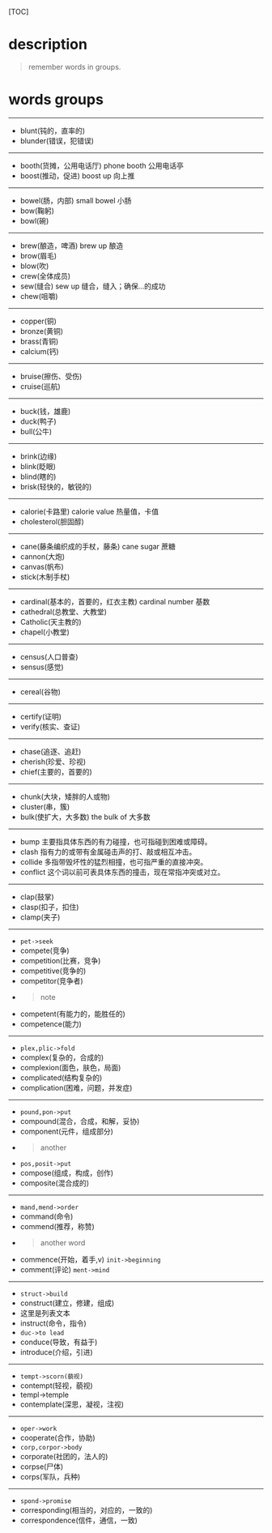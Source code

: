 [TOC]
# description
> remember words in groups.
# words groups
---
 - blunt(钝的，直率的)
 - blunder(错误，犯错误)
---
 - booth(货摊，公用电话厅) phone booth 公用电话亭
 - boost(推动，促进) boost up 向上推
---
 - bowel(肠，内部) small bowel 小肠
 - bow(鞠躬)
 - bowl(碗)
---
 - brew(酿造，啤酒) brew up 酿造
 - brow(眉毛) 
 - blow(吹)
 - crew(全体成员)
 - sew(缝合) sew up 缝合，缝入；确保…的成功
 - chew(咀嚼)
---
 - copper(铜)
 - bronze(黄铜)
 - brass(青铜)
 - calcium(钙)
---
 - bruise(擦伤、受伤)
 - cruise(巡航)
---
 - buck(钱，雄鹿)
 - duck(鸭子)
 - bull(公牛)
---
 - brink(边缘)
 - blink(眨眼)
 - blind(瞎的)
 - brisk(轻快的，敏锐的)
---
 - calorie(卡路里) calorie value 热量值，卡值
 - cholesterol(胆固醇)
---
 - cane(藤条编织成的手杖，藤条) cane sugar 蔗糖
 - cannon(大炮)
 - canvas(帆布)
 - stick(木制手杖)
---
 - cardinal(基本的，首要的，红衣主教) cardinal number 基数
 - cathedral(总教堂、大教堂)
 - Catholic(天主教的)
 - chapel(小教堂)
---
 - census(人口普查)
 - sensus(感觉)
---
 - cereal(谷物)
---
 - certify(证明)
 - verify(核实、查证)
---
 - chase(追逐、追赶)
 - cherish(珍爱、珍视)
 - chief(主要的，首要的)
---
 - chunk(大块，矮胖的人或物) 
 - cluster(串，簇)
 - bulk(使扩大，大多数) the bulk of 大多数
---
 - bump 主要指具体东西的有力碰撞，也可指碰到困难或障碍。
 - clash 指有力的或带有金属碰击声的打、敲或相互冲击。
 - collide 多指带毁坏性的猛烈相撞，也可指严重的直接冲突。
 - conflict 这个词以前可表具体东西的撞击，现在常指冲突或对立。
---
 - clap(鼓掌)
 - clasp(扣子，扣住)
 - clamp(夹子)
---
 - `pet->seek`
 - compete(竞争)
 - competition(比赛，竞争) 
 - competitive(竞争的)
 - competitor(竞争者)
 - >note
 - competent(有能力的，能胜任的)
 - competence(能力)
---
 - `plex,plic->fold`
 - complex(复杂的，合成的)
 - complexion(面色，肤色，局面)
 - complicated(结构复杂的)
 - complication(困难，问题，并发症)
---
 - `pound,pon->put`
 - compound(混合，合成，和解，妥协)
 - component(元件，组成部分)
 - >another
 - `pos,posit->put`
 - compose(组成，构成，创作)
 - composite(混合成的)
---
 - `mand,mend->order`
 - command(命令) 
 - commend(推荐，称赞)
 - > another word
 - commence(开始，着手,v) `init->beginning`
 - comment(评论) `ment->mind`
---
 - `struct->build`
 - construct(建立，修建，组成)
 - 这里是列表文本
 - instruct(命令，指令)
 - `duc->to lead`
 - conduce(导致，有益于)
 - introduce(介绍，引进)
---
 - `tempt->scorn(藐视)`
 - contempt(轻视，藐视)
 - templ->temple
 - contemplate(深思，凝视，注视)
---
 - `oper->work`
 - cooperate(合作，协助)
 - `corp,corpor->body`
 - corporate(社团的，法人的)
 - corpse(尸体)
 - corps(军队，兵种)
---
 - `spond->promise`
 - corresponding(相当的，对应的，一致的)
 - correspondence(信件，通信，一致)
<!--stackedit_data:
eyJoaXN0b3J5IjpbMTA4MzExNTIxOCwtODY4MDQ0OTAxXX0=
-->